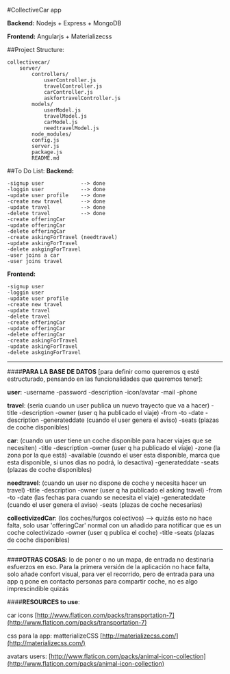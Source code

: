 #CollectiveCar app


**Backend:**
    Nodejs + Express + MongoDB

**Frontend:**
    Angularjs + Materializecss


##Project Structure:
```
collectivecar/
	server/
		controllers/
			userController.js
			travelController.js
			carController.js
			askfortravelController.js
		models/
			userModel.js
			travelModel.js
			carModel.js
			needtravelModel.js
		node_modules/
		config.js
		server.js
		package.js
		README.md
```


##To Do List:
**Backend:**
```
-signup user			--> done
-loggin user			--> done
-update user profile	--> done
-create new travel		--> done
-update travel			--> done
-delete travel			--> done
-create offeringCar
-update offeringCar
-delete offeringCar
-create askingForTravel (needtravel)
-update askingForTravel
-delete askgingForTravel
-user joins a car
-user joins travel
```

**Frontend:**
```
-signup user
-loggin user
-update user profile
-create new travel
-update travel
-delete travel
-create offeringCar
-update offeringCar
-delete offeringCar
-create askingForTravel
-update askingForTravel
-delete askgingForTravel
```
--------------------
####**PARA LA BASE DE DATOS** [para definir como queremos q esté estructurado, pensando en las funcionalidades que queremos tener]:

**user**:
-username
-password
-description
-icon/avatar
-mail
-phone

**travel**: (seria cuando un user publica un nuevo trayecto que va a hacer)
-title
-description
-owner (user q ha publicado el viaje)
-from
-to
-date
-description
-generateddate (cuando el user genera el aviso)
-seats (plazas de coche disponibles)

**car**: (cuando un user tiene un coche disponible para hacer viajes que se necesiten)
-title
-description
-owner (user q ha publicado el viaje)
-zone (la zona por la que está)
-available (cuando el user esta disponible, marca que esta disponible, si unos dias no podrá, lo desactiva)
-generateddate
-seats (plazas de coche disponibles)

**needtravel**: (cuando un user no dispone de coche y necesita hacer un travel)
-title
-description
-owner (user q ha publicado el asking travel)
-from
-to
-date (las fechas para cuando se necesita el viaje)
-generateddate (cuando el user genera el aviso)
-seats (plazas de coche necesarias)

**collectivizedCar**: (los coches/furgos colectivos) --> quizás esto no hace falta, solo usar 'offeringCar' normal con un añadido para notificar que es un coche colectivizado
-owner (user q publica el coche)
-title
-seats (plazas de coche disponibles)

--------------------



####**OTRAS COSAS**:
lo de poner o no un mapa, de entrada no destinaria esfuerzos en eso. Para la primera versión de la aplicación no hace falta, solo añade confort visual, para ver el recorrido, pero de entrada para una app q pone en contacto personas para compartir coche, no es algo imprescindible quizás



####**RESOURCES to use**:

car icons [http://www.flaticon.com/packs/transportation-7](http://www.flaticon.com/packs/transportation-7)

css para la app: matterializeCSS [http://materializecss.com/](http://materializecss.com/)

avatars users: [http://www.flaticon.com/packs/animal-icon-collection](http://www.flaticon.com/packs/animal-icon-collection)

